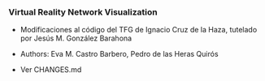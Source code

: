 ### Virtual Reality Network Visualization

- Modificaciones al código del TFG de Ignacio Cruz de la Haza, tutelado
por Jesús M. González Barahona

- Authors: Eva M. Castro Barbero, Pedro de las Heras Quirós

- Ver CHANGES.md
